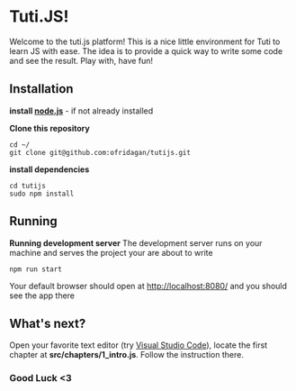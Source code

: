 # Tuti.JS!

Welcome to the tuti.js platform!
This is a nice little environment for Tuti to learn JS with ease.
The idea is to provide a quick way to write some code and see the result.
Play with, have fun!


## Installation	

**install [node.js](https://nodejs.org/)** - if not already installed

**Clone this repository**

    cd ~/
    git clone git@github.com:ofridagan/tutijs.git

**install dependencies**

	cd tutijs
    sudo npm install

## Running

**Running development server**
The development server runs on your machine and serves the project your are about to write

    npm run start
  Your default browser should open at [http://localhost:8080/](http://localhost:8080/) and you should see the app there

## What's next?

Open your favorite text editor (try [Visual Studio Code](https://code.visualstudio.com/)), locate the first chapter at **src/chapters/1_intro.js**.
Follow the instruction there.

### Good Luck <3 ###
